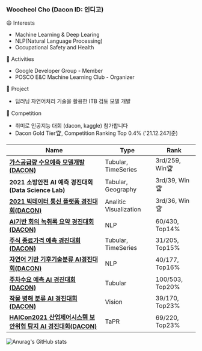 ### Woocheol Cho (Dacon ID: 인디고)

😄 Interests
 - Machine Learning & Deep Learing
 - NLP(Natural Language Processing)
 - Occupational Safety and Health


:busts_in_silhouette: Activities
 - Google Developer Group - Member
 - POSCO E&C Machine Learning Club - Organizer


:file_folder: Project
 - 딥러닝 자연어처리 기술을 활용한 ITB 검토 모델 개발


🚩 Competition
 - 취미로 인공지능 대회 (dacon, kaggle) 참가합니다
 - Dacon Gold Tier:trophy:, Competition Ranking Top 0.4% ('21.12.24기준)

|Name|Type|Rank|
|---|---|---|
|**[가스공급량 수요예측 모델개발(DACON)](https://dacon.io/competitions/official/235830/overview/description)**|Tubular, TimeSeries|3rd/259, Win:trophy:|
|**2021 소방안전 AI 예측 경진대회(Data Science Lab)**|Tabular, Geography|3rd/39, Win:trophy:|
|**[2021 빅데이터 통신 플랫폼 경진대회(DACON)](https://dacon.io/competitions/official/235753/overview/description)**|Analitic Visualization|3rd/36, Win:trophy:|
|**[AI기반 회의 녹취록 요약 경진대회(DACON)](https://dacon.io/competitions/official/235813/overview/description)**|NLP|60/430, Top14%|
|**[주식 종료가격 예측 경진대회(DACON)](https://dacon.io/competitions/official/235857/overview/description)**|Tubular, TimeSeries|31/205, Top15%|
|**[자연어 기반 기후기술분류 AI경진대회(DACON)](https://dacon.io/competitions/official/235744/overview/description)**|NLP|40/177, Top16%|
|**[주차수요 예측 AI 경진대회(DACON)](https://dacon.io/competitions/official/235745/overview/description)**|Tubular|100/503, Top20%|
|**[작물 병해 분류 AI 경진대회(DACON)](https://dacon.io/competitions/official/235842/overview/description)**|Vision|39/170, Top23%|
|**[HAICon2021 산업제어시스템 보안위협 탐지 AI 경진대회(DACON)](https://dacon.io/competitions/official/235757/overview/description)**|TaPR|69/220, Top23%|

![Anurag's GitHub stats](https://github-readme-stats.vercel.app/api?username=inrap8206)
